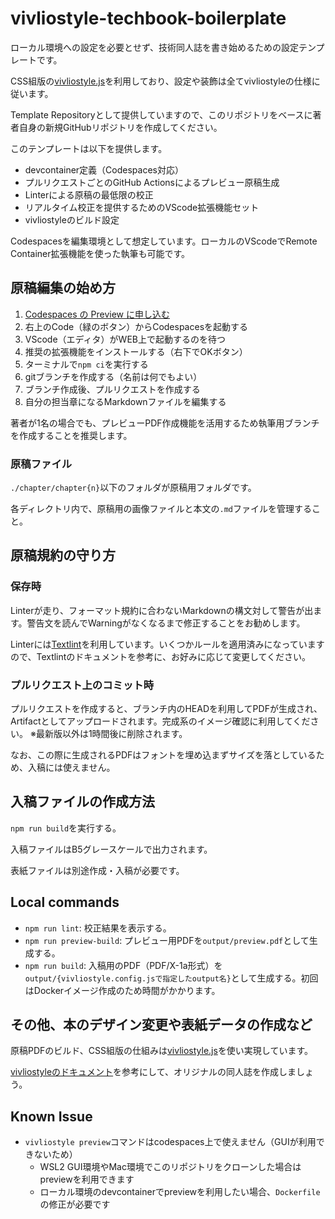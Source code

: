 # vivliostyle-techbook-boilerplate

ローカル環境への設定を必要とせず、技術同人誌を書き始めるための設定テンプレートです。

CSS組版の[vivliostyle.js](https://github.com/vivliostyle/vivliostyle.js)を利用しており、設定や装飾は全てvivliostyleの仕様に従います。

Template Repositoryとして提供していますので、このリポジトリをベースに著者自身の新規GitHubリポジトリを作成してください。

このテンプレートは以下を提供します。

- devcontainer定義（Codespaces対応）
- プルリクエストごとのGitHub Actionsによるプレビュー原稿生成
- Linterによる原稿の最低限の校正
- リアルタイム校正を提供するためのVScode拡張機能セット
- vivliostyleのビルド設定

Codespacesを編集環境として想定しています。ローカルのVScodeでRemote Container拡張機能を使った執筆も可能です。

## 原稿編集の始め方

1. [Codespaces の Preview に申し込む](https://github.com/features/codespaces)
2. 右上のCode（緑のボタン）からCodespacesを起動する
3. VScode（エディタ）がWEB上で起動するのを待つ
4. 推奨の拡張機能をインストールする（右下でOKボタン）
5. ターミナルで`npm ci`を実行する
6. gitブランチを作成する（名前は何でもよい）
7. ブランチ作成後、プルリクエストを作成する
8. 自分の担当章になるMarkdownファイルを編集する

著者が1名の場合でも、プレビューPDF作成機能を活用するため執筆用ブランチを作成することを推奨します。

### 原稿ファイル

`./chapter/chapter{n}`以下のフォルダが原稿用フォルダです。

各ディレクトリ内で、原稿用の画像ファイルと本文の`.md`ファイルを管理すること。

## 原稿規約の守り方

### 保存時

Linterが走り、フォーマット規約に合わないMarkdownの構文対して警告が出ます。警告文を読んでWarningがなくなるまで修正することをお勧めします。

Linterには[Textlint](https://github.com/textlint/textlint)を利用しています。いくつかルールを適用済みになっていますので、Textlintのドキュメントを参考に、お好みに応じて変更してください。

### プルリクエスト上のコミット時

プルリクエストを作成すると、ブランチ内のHEADを利用してPDFが生成され、Artifactとしてアップロードされます。完成系のイメージ確認に利用してください。
※最新版以外は1時間後に削除されます。

なお、この際に生成されるPDFはフォントを埋め込まずサイズを落としているため、入稿には使えません。

## 入稿ファイルの作成方法

`npm run build`を実行する。

入稿ファイルはB5グレースケールで出力されます。

表紙ファイルは別途作成・入稿が必要です。

## Local commands

- `npm run lint`: 校正結果を表示する。
- `npm run preview-build`: プレビュー用PDFを`output/preview.pdf`として生成する。
- `npm run build`: 入稿用のPDF（PDF/X-1a形式）を`output/{vivliostyle.config.jsで指定したoutput名}`として生成する。初回はDockerイメージ作成のため時間がかかります。

## その他、本のデザイン変更や表紙データの作成など

原稿PDFのビルド、CSS組版の仕組みは[vivliostyle.js](https://github.com/vivliostyle/vivliostyle.js)を使い実現しています。

[vivliostyleのドキュメント](https://vivliostyle.org/ja/documents/)を参考にして、オリジナルの同人誌を作成しましょう。

## Known Issue

- `vivliostyle preview`コマンドはcodespaces上で使えません（GUIが利用できないため）
  - WSL2 GUI環境やMac環境でこのリポジトリをクローンした場合はpreviewを利用できます
  - ローカル環境のdevcontainerでpreviewを利用したい場合、`Dockerfile`の修正が必要です
